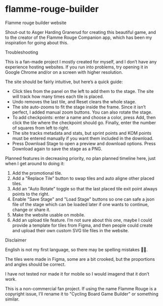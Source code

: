 # flamme-rouge-builder
Flamme rouge builder website

Shout-out to Asger Harding Granerud for creating this beautiful game, and to the creator of the Flamme Rouge Companion app, which has been my inspiration for going about this.

Troubleshooting

This is a fan-made project I mostly created for myself, and I don’t have any experience hosting websites. If you run into problems, try opening it in Google Chrome and/or on a screen with higher resolution.

The site should be fairly intuitive, but here’s a quick guide:

- Click tiles from the panel on the left to add them to the stage. The site will track how many times each tile is placed.
- Undo removes the last tile, and Reset clears the whole stage.
- The site auto-zooms to fit the stage inside the frame. Since it isn’t perfect, I added manual zoom buttons. You can also rotate the stage.
- To add checkpoints: enter a name and choose a color, press Add, then click the tile where the checkpoint should go. Finally, enter the number of squares from left to right.
- The site tracks metadata and stats, but sprint points and KOM points must be entered manually if you want them included in the download.
- Press Download Stage to open a preview and download options. Press Download again to save the stage as a PNG.

Planned features in decreasing priority, no plan planned timeline here, just when I get around to doing it:

1) Add the promotional tile.
2) Add a "Replace Tile" button to swap tiles and auto aligne other placed tiles.
3) Add an "Auto Rotate" toggle so that the last placed tile exit point always points to the right.
4) Enable "Save Stage" and "Load Stage" buttons so one can safe a json file of the stage which can be loaded later if one wants to continue, change or share it.
5) Make the website usable on mobile.
6) Add an upload tile feature. I’m not sure about this one, maybe I could provide a template for tiles from Figma, and then people could create and upload their own custom SVG tile files in the website.

Disclaimer

English is not my first language, so there may be spelling mistakes 🤷‍♂️.

The tiles were made in Figma, some are a bit crooked, but the proportions and angles should be correct.

I have not tested nor made it for mobile so I would imagend that it don’t work.

This is a non-commercial fan project. If using the name Flamme Rouge is a copyright issue, I’ll rename it to "Cycling Board Game Builder" or something similar.

